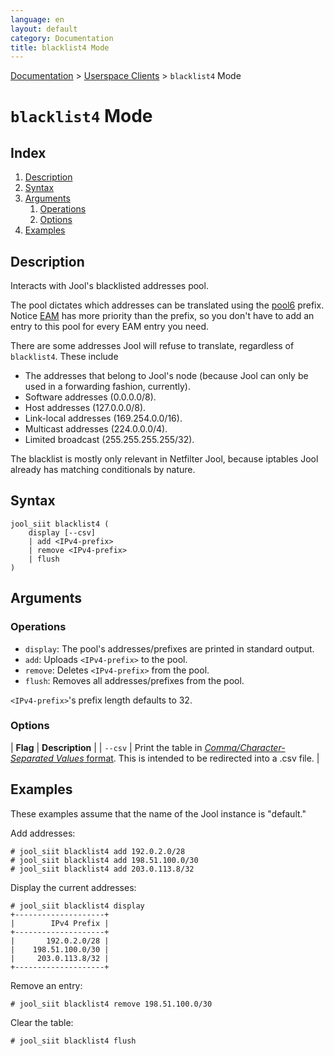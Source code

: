 ```yaml
---
language: en
layout: default
category: Documentation
title: blacklist4 Mode
---
```


[Documentation](documentation.html) > [Userspace Clients](documentation.html#userspace-clients) > `blacklist4` Mode

# `blacklist4` Mode

## Index

1. [Description](#description)
2. [Syntax](#syntax)
3. [Arguments](#arguments)
	1. [Operations](#operations)
	2. [Options](#options)
4. [Examples](#examples)

## Description

Interacts with Jool's blacklisted addresses pool.

The pool dictates which addresses can be translated using the [pool6](usr-flags-pool6.html) prefix. Notice [EAM](usr-flags-eamt.html) has more priority than the prefix, so you don't have to add an entry to this pool for every EAM entry you need.

There are some addresses Jool will refuse to translate, regardless of `blacklist4`. These include

- The addresses that belong to Jool's node (because Jool can only be used in a forwarding fashion, currently).
- Software addresses (0.0.0.0/8).
- Host addresses (127.0.0.0/8).
- Link-local addresses (169.254.0.0/16).
- Multicast addresses (224.0.0.0/4).
- Limited broadcast (255.255.255.255/32).

The blacklist is mostly only relevant in Netfilter Jool, because iptables Jool already has matching conditionals by nature.

## Syntax

	jool_siit blacklist4 (
		display [--csv]
		| add <IPv4-prefix>
		| remove <IPv4-prefix>
		| flush
	)

## Arguments

### Operations

* `display`: The pool's addresses/prefixes are printed in standard output.
* `add`: Uploads `<IPv4-prefix>` to the pool.
* `remove`: Deletes `<IPv4-prefix>` from the pool.
* `flush`: Removes all addresses/prefixes from the pool.

`<IPv4-prefix>`'s prefix length defaults to 32.

### Options

| **Flag** | **Description** |
| `--csv` | Print the table in [_Comma/Character-Separated Values_ format](http://en.wikipedia.org/wiki/Comma-separated_values). This is intended to be redirected into a .csv file. |

## Examples

These examples assume that the name of the Jool instance is "default."

Add addresses:

	# jool_siit blacklist4 add 192.0.2.0/28
	# jool_siit blacklist4 add 198.51.100.0/30
	# jool_siit blacklist4 add 203.0.113.8/32

Display the current addresses:

	# jool_siit blacklist4 display
	+--------------------+
	|        IPv4 Prefix |
	+--------------------+
	|       192.0.2.0/28 |
	|    198.51.100.0/30 |
	|     203.0.113.8/32 |
	+--------------------+

Remove an entry:

	# jool_siit blacklist4 remove 198.51.100.0/30

Clear the table:

	# jool_siit blacklist4 flush

